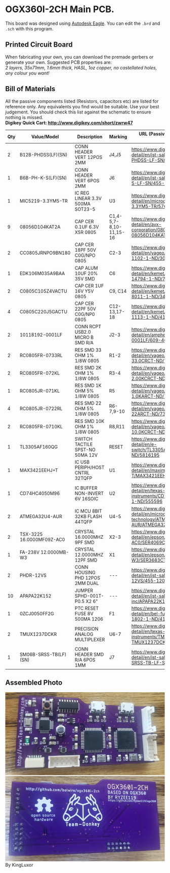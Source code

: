 # OGX360I-2CH Main PCB.
This board was designed using [Autodesk Eagle](https://www.autodesk.com/products/eagle/overview). You can edit the `.brd` and `.sch` with this program.


## Printed Circuit Board
When fabricating your own, you can download the premade gerbers or generate your own. Suggested PCB properties are:  <br>
*2 layers, 35x71mm, 1.6mm thick, HASL, 1oz copper, no castellated holes, any colour you want!*<br>

## Bill of Materials
All the passive components listed (Resistors, capacitors etc) are listed for reference only. Any equivalents you find would be suitable. Use your best judgement. 
You should check this list against the schematic to ensure nothing is missed.  
**Digikey Quick Cart: http://www.digikey.com/short/zwrw47**  

| Qty | Value/Model | Description | Marking | URL (Passive components provided as sample only) |
| --- | --- | --- | --- | --- |
| 2 | B12B-PHDSS(LF)(SN) | CONN HEADER VERT 12POS 2MM | J4,J5 | https://www.digikey.com/product-detail/en/jst-sales-america-inc/B12B-PHDSS-LF-SN/455-1763-ND/926669 |
| 1 | ‎B6B-PH-K-S(LF)(SN) | CONN HEADER VERT 6POS 2MM | J6 | https://www.digikey.com/product-detail/en/jst-sales-america-inc/B6B-PH-K-S-LF-SN/455-1708-ND/926615 |
| 1 | MIC5219-3.3YM5-TR | IC REG LINEAR 3.3V 500MA SOT23-5‎ | U3 | https://www.digikey.com/product-detail/en/microchip-technology/MIC5219-3.3YM5-TR/576-1281-1-ND/771902 |
| 9 | 08056D104KAT2A | CAP CER 0.1UF 6.3V X5R 0805 | C1,4-5,7-8,10-11,15-16 | https://www.digikey.com/product-detail/en/avx-corporation/08056D104KAT2A/478-08056D104KAT2ACT-ND/11569296 |
| 2 | CC0805JRNPO9BN180 | CAP CER 18PF 50V C0G/NPO 0805 | C2-3 | https://www.digikey.com/product-detail/en/yageo/CC0805JRNPO9BN180/311-1102-1-ND/303012 |
| 1 | EDK106M035A9BAA | CAP ALUM 10UF 20% 35V SMD | C6 | https://www.digikey.com/product-detail/en/kemet/EDK106M035A9BAA/399-14794-1-ND/7319832 |
| 2 | C0805C105Z4VACTU | CAP CER 1UF 16V Y5V 0805 | C9, C14 | https://www.digikey.com/product-detail/en/kemet/C0805C105Z4VACTU/399-8011-1-ND/3471734 |
| 4 | C0805C220J5GACTU | CAP CER 22PF 50V C0G/NP0 0805 | C12-13,17-18 | https://www.digikey.com/product-detail/en/kemet/C0805C220J5GACTU/399-1113-1-ND/411388 |
| 2 | 10118192-0001LF | CONN RCPT USB2.0 MICRO B SMD R/A | J2-3 | https://www.digikey.com/product-detail/en/amphenol-icc-fci/10118192-0001LF/609-4613-1-ND/2785378 |
| 2 | RC0805FR-0733RL | RES SMD 33 OHM 1% 1/8W 0805 | R1-2 | https://www.digikey.com/product-detail/en/yageo/RC0805FR-0733RL/311-33.0CRCT-ND/730809 |
| 2 | RC0805FR-072KL | RES SMD 2K OHM 1% 1/8W 0805 | R3-4 | https://www.digikey.com/product-detail/en/yageo/RC0805FR-072KL/311-2.00KCRCT-ND/730611 |
| 1 | RC0805JR-071KL | RES SMD 1K OHM 5% 1/8W 0805 | R5 | https://www.digikey.com/product-detail/en/yageo/RC0805JR-071KL/311-1.0KARCT-ND/731165 |
| 4 | RC0805JR-0722RL | RES SMD 22 OHM 5% 1/8W 0805 | R6-7,9-10 | https://www.digikey.com/product-detail/en/yageo/RC0805JR-0722RL/311-22ARCT-ND/731232 |
| 2 | RC0805FR-0710KL | RES SMD 10K OHM 1% 1/8W 0805 | R8,R11 | https://www.digikey.com/product-detail/en/yageo/RC0805FR-0710KL/311-10.0KCRCT-ND/730482 |
| 1 | TL3305AF160QG | SWITCH TACTILE SPST-NO 50MA 12V | RESET | https://www.digikey.com/product-detail/en/e-switch/TL3305AF160QG/EG5350CT-ND/5816195 |
| 1 | MAX3421EEHJ+T | IC USB PERIPH/HOST CNTRL 32TQFP | U1 | https://www.digikey.com/product-detail/en/maxim-integrated/MAX3421EEHJ-T/MAX3421EEHJ-TCT-ND/4895460 |
| 1 | CD74HC4050M96 | IC BUFFER NON-INVERT 6V 16SOIC | U2 | https://www.digikey.com/product-detail/en/texas-instruments/CD74HC4050M96/296-14529-1-ND/555596 |
| 2 | ATMEGA32U4-AUR | IC MCU 8BIT 32KB FLASH 44TQFP | U4-5 | https://www.digikey.com/product-detail/en/microchip-technology/ATMEGA32U4-AUR/ATMEGA32U4-AURCT-ND/3440960 |
| 2 | TSX-3225 16.0000MF09Z-AC0 | CRYSTAL 16.0000MHZ 9PF SMD | X2-3 | https://www.digikey.com/product-detail/en/epson/TSX-3225-16.0000MF09Z-AC0/SER4069CT-ND/5413938 |
| 1 | FA-238V 12.0000MB-W3 | CRYSTAL 12.0000MHZ 12PF SMD | X1 | https://www.digikey.com/product-detail/en/epson/FA-238V-12.0000MB-W3/SER3683CT-ND/2403456 |
| 2 | PHDR-12VS | CONN HOUSING PHD 12POS 2MM DUAL | --- | https://www.digikey.com/product-detail/en/jst-sales-america-inc/PHDR-12VS/455-1204-ND/608645 |
| 10 | APAPA22K152 | JUMPER SPHD-001T-P0.5 X2 6" | --- | https://www.digikey.com/product-detail/en/jst-sales-america-inc/APAPA22K152/455-3085-ND/6009461 |
| 1 | 0ZCJ0050FF2G | PTC RESET FUSE 8V 500MA 1206 | F1 | https://www.digikey.com/product-detail/en/bel-fuse-inc/0ZCJ0050FF2G/507-1802-1-ND/4156236 |
| 2 | TMUX1237DCKR | PRECISION ANALOG MULTIPLEXER | U6-7 | https://www.digikey.com/product-detail/en/texas-instruments/TMUX1237DCKR/296-TMUX1237DCKRCT-ND/12165699 |
| 1 | SM06B-SRSS-TB(LF)(SN) | CONN HEADER SMD R/A 6POS 1MM | J7 | https://www.digikey.com/product-detail/en/jst-sales-america-inc/SM06B-SRSS-TB-LF-SN/455-1806-1-ND/926877 |


## Assembled Photo
![Top Side Photo](https://github.com/bolwire/OGX360I-2CH/blob/master/Images/ogx360i-2ch-main_top.jpg?raw=true)
![Bottom Side Photo](https://github.com/bolwire/OGX360I-2CH/blob/master/Images/ogx360i-2ch-main_bottom.jpg?raw=true)
By KingLuxor